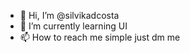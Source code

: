 - 👋 Hi, I’m @silvikadcosta
- 🌱 I’m currently learning UI
- 📫 How to reach me simple just dm me

<!---
silvikadcosta/silvikadcosta is a ✨ special ✨ repository because its `README.md` (this file) appears on your GitHub profile.
You can click the Preview link to take a look at your changes.
--->

